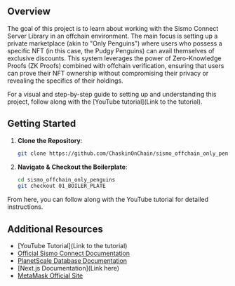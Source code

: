 ## Overview

The goal of this project is to learn about working with the Sismo Connect Server Library in an offchain environment. The main focus is setting up a private marketplace (akin to "Only Penguins") where users who possess a specific NFT (in this case, the Pudgy Penguins) can avail themselves of exclusive discounts. This system leverages the power of Zero-Knowledge Proofs (ZK Proofs) combined with offchain verification, ensuring that users can prove their NFT ownership without compromising their privacy or revealing the specifics of their holdings.

For a visual and step-by-step guide to setting up and understanding this project, follow along with the [YouTube tutorial](Link to the tutorial).

## Getting Started

1. **Clone the Repository**:
   ```bash
   git clone https://github.com/ChaskinOnChain/sismo_offchain_only_penguins.git
   ```

2. **Navigate & Checkout the Boilerplate**:
   ```bash
   cd sismo_offchain_only_penguins
   git checkout 01_BOILER_PLATE
   ```

From here, you can follow along with the YouTube tutorial for detailed instructions.

## Additional Resources

- [YouTube Tutorial](Link to the tutorial)
- [Official Sismo Connect Documentation](https://docs.sismo.io/)
- [PlanetScale Database Documentation](https://planetscale.com/docs)
- [Next.js Documentation](Link here)
- [MetaMask Official Site](https://docs.metamask.io/)
